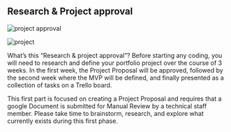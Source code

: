 ## Research & Project approval

![project approval](https://www.namasteui.com/wp-content/uploads/2019/07/Full-Stack-Developer-768x427.jpg)

![project](https://vtiacademy.edu.vn/upload/images/full-stack-developer-2.jpg)

What’s this “Research & project approval”?
Before starting any coding, you will need to research and define your portfolio project over the course of 3 weeks. In the first week, the Project Proposal will be approved, followed by the second week where the MVP will be defined, and finally presented as a collection of tasks on a Trello board.

This first part is focused on creating a Project Proposal and requires that a google Document is submitted for Manual Review by a technical staff member. Please take time to brainstorm, research, and explore what currently exists during this first phase.

